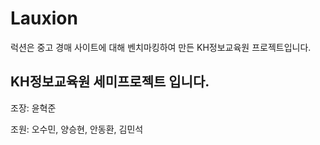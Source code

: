 # Lauxion

럭션은 중고 경매 사이트에 대해 벤치마킹하여 만든 KH정보교육원 프로젝트입니다.

## KH정보교육원 세미프로젝트 입니다.
조장: 윤혁준  
  
조원: 오수민, 양승현, 안동환, 김민석
